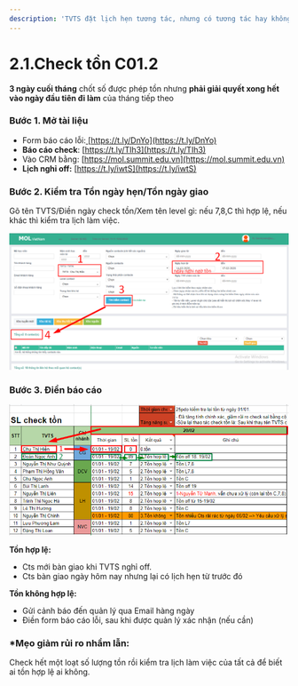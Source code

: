 ```yaml
---
description: 'TVTS đặt lịch hẹn tương tác, nhưng có tương tác hay không?'
---
```


# 2.1.Check tồn C01.2

**3 ngày cuối tháng** chốt số được phép tồn nhưng **phải giải quyết xong hết vào ngày đầu tiên đi làm** của tháng tiếp theo

### **Bước 1.** Mở tài liệu

* Form báo cáo lỗi:[ ](http://bit.ly/39zZ1yM)[https://t.ly/DnYo](https://t.ly/DnYo)
* **Báo cáo check**: [https://t.ly/TIh3](https://t.ly/TIh3)
* Vào CRM bằng: [https://mol.summit.edu.vn](https://mol.summit.edu.vn) 
* **Lịch nghỉ off:** [https://t.ly/iwtS](https://t.ly/iwtS)

### **Bước 2.** Kiểm tra Tồn ngày hẹn/Tồn ngày giao

Gõ tên TVTS/Điền ngày check tồn/Xem tên level gì: nếu 7,8,C thì hợp lệ, nếu khác thì kiểm tra lịch làm việc.

![](../../.gitbook/assets/3-1.png)

### **Bước 3**. Điền báo cáo

![B&#xE1;o c&#xE1;o ki&#x1EC3;m tra t&#x1ED3;n](../../.gitbook/assets/ton-1.png)

**Tồn hợp lệ:**

* Cts mới bàn giao khi TVTS nghỉ off.
* Cts bàn giao ngày hôm nay nhưng lại có lịch hẹn từ trước đó

**Tồn không hợp lệ:**

* Gửi cảnh báo đến quản lý qua Email hàng ngày
* Điền form báo cáo lỗi, sau khi được quản lý xác nhận \(nếu cần\)

### **\*Mẹo giảm rủi ro nhầm lẫn:**

Check hết một loạt số lượng tồn rồi kiểm tra lịch làm việc của tất cả để biết ai tồn hợp lệ ai không.

